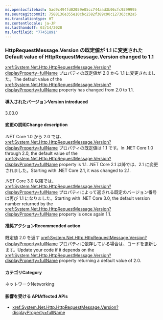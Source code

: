 ```yaml
---
ms.openlocfilehash: 5ad9c494fd02059e05cc744aad3b06cfc9399995
ms.sourcegitcommit: 7588136e355e10cbc2582f389c90c127363c02a5
ms.translationtype: HT
ms.contentlocale: ja-JP
ms.lasthandoff: 03/14/2020
ms.locfileid: "77451891"
---
```

### <a name="default-value-of-httprequestmessageversion-changed-to-11"></a><span data-ttu-id="168cd-101">HttpRequestMessage.Version の既定値が 1.1 に変更された</span><span class="sxs-lookup"><span data-stu-id="168cd-101">Default value of HttpRequestMessage.Version changed to 1.1</span></span>

<span data-ttu-id="168cd-102"><xref:System.Net.Http.HttpRequestMessage.Version?displayProperty=fullName> プロパティの既定値が 2.0 から 1.1 に変更されました。</span><span class="sxs-lookup"><span data-stu-id="168cd-102">The default value of the <xref:System.Net.Http.HttpRequestMessage.Version?displayProperty=fullName> property has changed from 2.0 to 1.1.</span></span>

#### <a name="version-introduced"></a><span data-ttu-id="168cd-103">導入されたバージョン</span><span class="sxs-lookup"><span data-stu-id="168cd-103">Version introduced</span></span>

<span data-ttu-id="168cd-104">3.0</span><span class="sxs-lookup"><span data-stu-id="168cd-104">3.0</span></span>

#### <a name="change-description"></a><span data-ttu-id="168cd-105">変更の説明</span><span class="sxs-lookup"><span data-stu-id="168cd-105">Change description</span></span>

<span data-ttu-id="168cd-106">.NET Core 1.0 から 2.0 では、<xref:System.Net.Http.HttpRequestMessage.Version?displayProperty=fullName> プロパティの既定値は 1.1 です。</span><span class="sxs-lookup"><span data-stu-id="168cd-106">In .NET Core 1.0 through 2.0, the default value of the <xref:System.Net.Http.HttpRequestMessage.Version?displayProperty=fullName> property is 1.1.</span></span> <span data-ttu-id="168cd-107">.NET Core 2.1 以降では、2.1 に変更されました。</span><span class="sxs-lookup"><span data-stu-id="168cd-107">Starting with .NET Core 2.1, it was changed to 2.1.</span></span>

<span data-ttu-id="168cd-108">.NET Core 3.0 以降では、<xref:System.Net.Http.HttpRequestMessage.Version?displayProperty=fullName> プロパティによって返される既定のバージョン番号は再び 1.1 になりました。</span><span class="sxs-lookup"><span data-stu-id="168cd-108">Starting with .NET Core 3.0, the default version number returned by the <xref:System.Net.Http.HttpRequestMessage.Version?displayProperty=fullName> property is once again 1.1.</span></span>

#### <a name="recommended-action"></a><span data-ttu-id="168cd-109">推奨アクション</span><span class="sxs-lookup"><span data-stu-id="168cd-109">Recommended action</span></span>

<span data-ttu-id="168cd-110">既定値 2.0 を返す <xref:System.Net.Http.HttpRequestMessage.Version?displayProperty=fullName> プロパティに依存している場合は、コードを更新します。</span><span class="sxs-lookup"><span data-stu-id="168cd-110">Update your code if it depends on the <xref:System.Net.Http.HttpRequestMessage.Version?displayProperty=fullName> property returning a default value of 2.0.</span></span>

#### <a name="category"></a><span data-ttu-id="168cd-111">カテゴリ</span><span class="sxs-lookup"><span data-stu-id="168cd-111">Category</span></span>

<span data-ttu-id="168cd-112">ネットワーク</span><span class="sxs-lookup"><span data-stu-id="168cd-112">Networking</span></span>

#### <a name="affected-apis"></a><span data-ttu-id="168cd-113">影響を受ける API</span><span class="sxs-lookup"><span data-stu-id="168cd-113">Affected APIs</span></span>

- <xref:System.Net.Http.HttpRequestMessage.Version?displayProperty=fullName>

<!--

#### Affected APIs

- `P:System.Net.Http.HttpRequestMessage.Version`

-->
